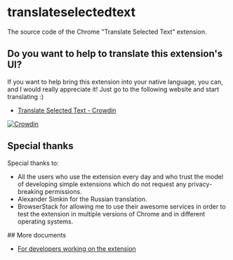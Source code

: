 # translateselectedtext
The source code of the Chrome "Translate Selected Text" extension.

## Do you want to help to translate this extension's UI?
If you want to help bring this extension into your native language, you can, and
I would really appreciate it! Just go to the following website and start
translating :)

* [Translate Selected Text - Crowdin](https://crowdin.com/project/translateselectedtext)

[![Crowdin](https://d322cqt584bo4o.cloudfront.net/translateselectedtext/localized.svg)](https://crowdin.com/project/translateselectedtext)

## Special thanks
Special thanks to:
* All the users who use the extension every day and who trust the model of
developing simple extensions which do not request any privacy-breaking
permissions.
* Alexander Simkin for the Russian translation.
* BrowserStack for allowing me to use their awesome services in order to test the extension in multiple versions of Chrome and in different operating systems.

## More documents
* [For developers working on the extension](docs/development.md)

